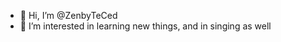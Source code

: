 - 👋 Hi, I’m @ZenbyTeCed
- 👀 I’m interested in learning new things, and in singing as well


<!---
ZenbyTeCed/ZenbyTeCed is a ✨ special ✨ repository because its `README.md` (this file) appears on your GitHub profile.
You can click the Preview link to take a look at your changes.
--->
